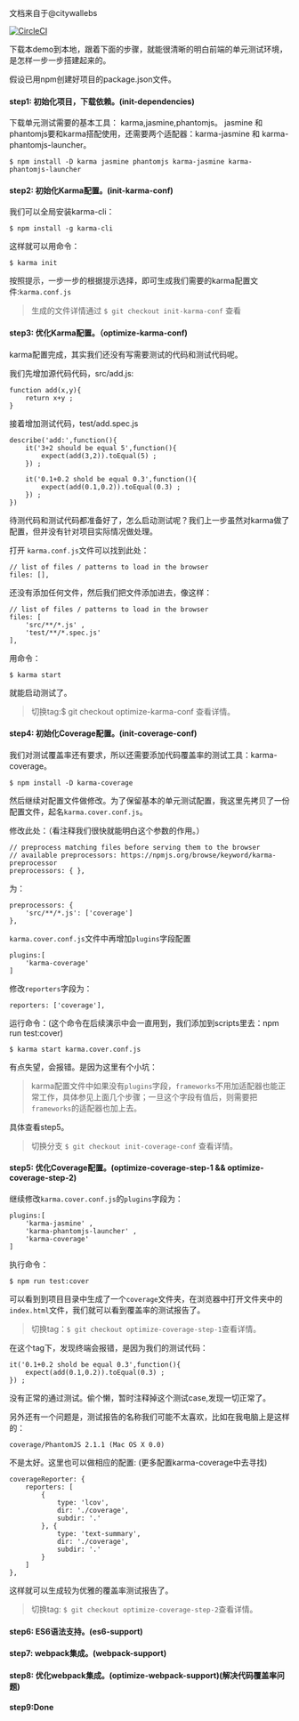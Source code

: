 
文档来自于@citywallebs

[![CircleCI](https://circleci.com/gh/little1993/unit-test-demo/tree/master.svg?style=svg)](https://circleci.com/gh/little1993/unit-test-demo/tree/master)

下载本demo到本地，跟着下面的步骤，就能很清晰的明白前端的单元测试环境，是怎样一步一步搭建起来的。

假设已用npm创建好项目的package.json文件。

#### step1: 初始化项目，下载依赖。(init-dependencies)

下载单元测试需要的基本工具： karma,jasmine,phantomjs。
jasmine 和 phantomjs要和karma搭配使用，还需要两个适配器：karma-jasmine 和 karma-phantomjs-launcher。

    $ npm install -D karma jasmine phantomjs karma-jasmine karma-phantomjs-launcher

#### step2: 初始化Karma配置。(init-karma-conf)

我们可以全局安装karma-cli：

    $ npm install -g karma-cli

这样就可以用命令：

    $ karma init

按照提示，一步一步的根据提示选择，即可生成我们需要的karma配置文件:`karma.conf.js`

> 生成的文件详情通过 `$ git checkout init-karma-conf` 查看

#### step3: 优化Karma配置。（optimize-karma-conf)

karma配置完成，其实我们还没有写需要测试的代码和测试代码呢。

我们先增加源代码代码，src/add.js:

    function add(x,y){
        return x+y ;
    }

接着增加测试代码，test/add.spec.js

    describe('add:',function(){
        it('3+2 should be equal 5',function(){
            expect(add(3,2)).toEqual(5) ;
        }) ;

        it('0.1+0.2 shold be equal 0.3',function(){
            expect(add(0.1,0.2)).toEqual(0.3) ;
        }) ;
    })

待测代码和测试代码都准备好了，怎么启动测试呢？我们上一步虽然对karma做了配置，但并没有针对项目实际情况做处理。

打开 `karma.conf.js`文件可以找到此处：

    // list of files / patterns to load in the browser
    files: [],

还没有添加任何文件，然后我们把文件添加进去，像这样：

    // list of files / patterns to load in the browser
    files: [
        'src/**/*.js' ,
        'test/**/*.spec.js'
    ],

用命令：

    $ karma start

就能启动测试了。

> 切换tag:$ git checkout optimize-karma-conf 查看详情。

#### step4: 初始化Coverage配置。(init-coverage-conf)

我们对测试覆盖率还有要求，所以还需要添加代码覆盖率的测试工具：karma-coverage。

    $ npm install -D karma-coverage

然后继续对配置文件做修改。为了保留基本的单元测试配置，我这里先拷贝了一份配置文件，起名`karma.cover.conf.js`。

修改此处：（看注释我们很快就能明白这个参数的作用。）

    // preprocess matching files before serving them to the browser
    // available preprocessors: https://npmjs.org/browse/keyword/karma-preprocessor
    preprocessors: { },

为：

    preprocessors: {
        'src/**/*.js': ['coverage']
    },

`karma.cover.conf.js`文件中再增加`plugins`字段配置

    plugins:[
        'karma-coverage'
    ]

修改`reporters`字段为：

    reporters: ['coverage'],

运行命令：(这个命令在后续演示中会一直用到，我们添加到scripts里去：npm run test:cover)

    $ karma start karma.cover.conf.js

有点失望，会报错。是因为这里有个小坑：

> karma配置文件中如果没有`plugins`字段，`frameworks`不用加适配器也能正常工作，具体参见上面几个步骤；一旦这个字段有值后，则需要把`frameworks`的适配器也加上去。

具体查看step5。

> 切换分支 `$ git checkout init-coverage-conf` 查看详情。

#### step5: 优化Coverage配置。(optimize-coverage-step-1 && optimize-coverage-step-2)

继续修改`karma.cover.conf.js`的`plugins`字段为：

    plugins:[
        'karma-jasmine' ,
        'karma-phantomjs-launcher' ,
        'karma-coverage'
    ]

执行命令：

    $ npm run test:cover

可以看到到项目目录中生成了一个`coverage`文件夹，在浏览器中打开文件夹中的`index.html`文件，我们就可以看到覆盖率的测试报告了。

> 切换tag：`$ git checkout optimize-coverage-step-1`查看详情。

在这个tag下，发现终端会报错，是因为我们的测试代码：

    it('0.1+0.2 shold be equal 0.3',function(){
        expect(add(0.1,0.2)).toEqual(0.3) ;
    }) ;

没有正常的通过测试。偷个懒，暂时注释掉这个测试case,发现一切正常了。

另外还有一个问题是，测试报告的名称我们可能不太喜欢，比如在我电脑上是这样的：

    coverage/PhantomJS 2.1.1 (Mac OS X 0.0)

不是太好。这里也可以做相应的配置: (更多配置karma-coverage中去寻找)

    coverageReporter: {
        reporters: [
            {
                type: 'lcov',
                dir: './coverage',
                subdir: '.'
            }, {
                type: 'text-summary',
                dir: './coverage',
                subdir: '.'
            }
        ]
    },

这样就可以生成较为优雅的覆盖率测试报告了。

> 切换tag: `$ git checkout optimize-coverage-step-2`查看详情。

#### step6: ES6语法支持。(es6-support)

#### step7: webpack集成。(webpack-support)

#### step8: 优化webpack集成。(optimize-webpack-support)(解决代码覆盖率问题)

#### step9:Done
